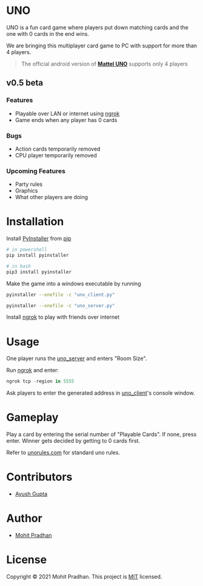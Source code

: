 # UNO
UNO is a fun card game where players put down matching cards and the one with 0 cards in the end wins.

We are bringing this multiplayer card game to PC with support for more than 4 players.
> The official android version of **[Mattel UNO](https://play.google.com/store/apps/details?id=com.matteljv.uno&hl=en_IN&gl=US)** supports only 4 players

## v0.5 beta

### Features
- Playable over LAN or internet using [ngrok](https://ngrok.com/)
- Game ends when any player has 0 cards

### Bugs
- Action cards temporarily removed
- CPU player temporarily removed

### Upcoming Features
- Party rules
- Graphics
- What other players are doing

# Installation
Install [PyInstaller](https://pyinstaller.readthedocs.io/en/stable/) from [pip](https://pip.pypa.io/en/stable/)
```powershell
# in powershell
pip install pyinstaller

# in bash
pip3 install pyinstaller
```
Make the game into a windows executable by running
```bash
pyinstaller --onefile -c "uno_client.py"

pyinstaller --onefile -c "uno_server.py"
```

Install [ngrok](https://ngrok.com/) to play with friends over internet

# Usage
One player runs the [uno_server](/uno_server.py) and enters "Room Size". 

Run [ngrok](https://ngrok.com/) and enter:
```powershell
ngrok tcp -region in 5555
```
Ask players to enter the generated address in [uno_client](/uno_client.py)'s console window.

# Gameplay
Play a card by entering the serial number of "Playable Cards". If none, press enter. Winner gets decided by getting to 0 cards first.

Refer to [unorules.com](https://www.unorules.com/) for standard uno rules.

# Contributors
- [Ayush Gupta](https://github.com/AyushGupta57)

# Author 
- [Mohit Pradhan](https://github.com/copyninja17)

# License
Copyright © 2021 Mohit Pradhan.
This project is [MIT](/LICENSE.md) licensed.